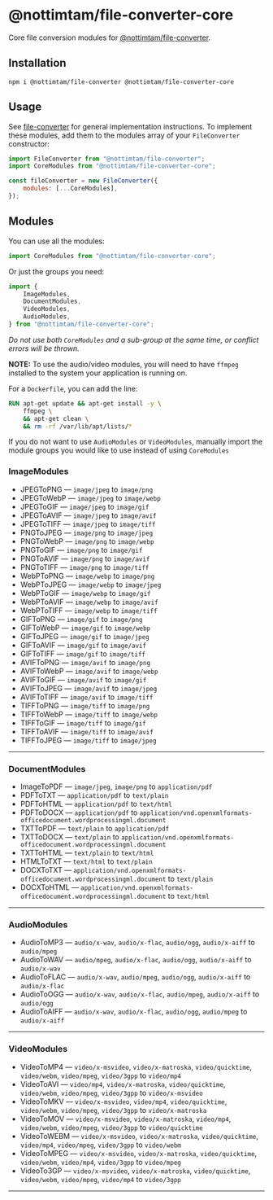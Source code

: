 # @nottimtam/file-converter-core

Core file conversion modules for [@nottimtam/file-converter](https://www.npmjs.com/package/@nottimtam/file-converter).

## Installation

```terminal
npm i @nottimtam/file-converter @nottimtam/file-converter-core
```

## Usage

See [file-converter](https://github.com/NotTimTam/file-converter) for general implementation instructions. To implement these modules, add them to the modules array of your `FileConverter` constructor:

```js
import FileConverter from "@nottimtam/file-converter";
import CoreModules from "@nottimtam/file-converter-core";

const fileConverter = new FileConverter({
	modules: [...CoreModules],
});
```

## Modules

You can use all the modules:

```js
import CoreModules from "@nottimtam/file-converter-core";
```

Or just the groups you need:

```js
import {
	ImageModules,
	DocumentModules,
	VideoModules,
	AudioModules,
} from "@nottimtam/file-converter-core";
```

_Do not use both `CoreModules` and a sub-group at the same time, or conflict errors will be thrown._

**NOTE:** To use the audio/video modules, you will need to have `ffmpeg` installed to the system your application is running on.

For a `Dockerfile`, you can add the line:

```Dockerfile
RUN apt-get update && apt-get install -y \
    ffmpeg \
    && apt-get clean \
    && rm -rf /var/lib/apt/lists/*
```

If you do not want to use `AudioModules` or `VideoModules`, manually import the module groups you would like to use instead of using `CoreModules`

### ImageModules

-   JPEGToPNG &mdash; `image/jpeg` to `image/png`
-   JPEGToWebP &mdash; `image/jpeg` to `image/webp`
-   JPEGToGIF &mdash; `image/jpeg` to `image/gif`
-   JPEGToAVIF &mdash; `image/jpeg` to `image/avif`
-   JPEGToTIFF &mdash; `image/jpeg` to `image/tiff`
-   PNGToJPEG &mdash; `image/png` to `image/jpeg`
-   PNGToWebP &mdash; `image/png` to `image/webp`
-   PNGToGIF &mdash; `image/png` to `image/gif`
-   PNGToAVIF &mdash; `image/png` to `image/avif`
-   PNGToTIFF &mdash; `image/png` to `image/tiff`
-   WebPToPNG &mdash; `image/webp` to `image/png`
-   WebPToJPEG &mdash; `image/webp` to `image/jpeg`
-   WebPToGIF &mdash; `image/webp` to `image/gif`
-   WebPToAVIF &mdash; `image/webp` to `image/avif`
-   WebPToTIFF &mdash; `image/webp` to `image/tiff`
-   GIFToPNG &mdash; `image/gif` to `image/png`
-   GIFToWebP &mdash; `image/gif` to `image/webp`
-   GIFToJPEG &mdash; `image/gif` to `image/jpeg`
-   GIFToAVIF &mdash; `image/gif` to `image/avif`
-   GIFToTIFF &mdash; `image/gif` to `image/tiff`
-   AVIFToPNG &mdash; `image/avif` to `image/png`
-   AVIFToWebP &mdash; `image/avif` to `image/webp`
-   AVIFToGIF &mdash; `image/avif` to `image/gif`
-   AVIFToJPEG &mdash; `image/avif` to `image/jpeg`
-   AVIFToTIFF &mdash; `image/avif` to `image/tiff`
-   TIFFToPNG &mdash; `image/tiff` to `image/png`
-   TIFFToWebP &mdash; `image/tiff` to `image/webp`
-   TIFFToGIF &mdash; `image/tiff` to `image/gif`
-   TIFFToAVIF &mdash; `image/tiff` to `image/avif`
-   TIFFToJPEG &mdash; `image/tiff` to `image/jpeg`

---

### DocumentModules

-   ImageToPDF &mdash; `image/jpeg`, `image/png` to `application/pdf`
-   PDFToTXT &mdash; `application/pdf` to `text/plain`
-   PDFToHTML &mdash; `application/pdf` to `text/html`
-   PDFToDOCX &mdash; `application/pdf` to `application/vnd.openxmlformats-officedocument.wordprocessingml.document`
-   TXTToPDF &mdash; `text/plain` to `application/pdf`
-   TXTToDOCX &mdash; `text/plain` to `application/vnd.openxmlformats-officedocument.wordprocessingml.document`
-   TXTToHTML &mdash; `text/plain` to `text/html`
-   HTMLToTXT &mdash; `text/html` to `text/plain`
-   DOCXToTXT &mdash; `application/vnd.openxmlformats-officedocument.wordprocessingml.document` to `text/plain`
-   DOCXToHTML &mdash; `application/vnd.openxmlformats-officedocument.wordprocessingml.document` to `text/html`

---

### AudioModules

-   AudioToMP3 &mdash; `audio/x-wav`, `audio/x-flac`, `audio/ogg`, `audio/x-aiff` to `audio/mpeg`
-   AudioToWAV &mdash; `audio/mpeg`, `audio/x-flac`, `audio/ogg`, `audio/x-aiff` to `audio/x-wav`
-   AudioToFLAC &mdash; `audio/x-wav`, `audio/mpeg`, `audio/ogg`, `audio/x-aiff` to `audio/x-flac`
-   AudioToOGG &mdash; `audio/x-wav`, `audio/x-flac`, `audio/mpeg`, `audio/x-aiff` to `audio/ogg`
-   AudioToAIFF &mdash; `audio/x-wav`, `audio/x-flac`, `audio/ogg`, `audio/mpeg` to `audio/x-aiff`

---

### VideoModules

-   VideoToMP4 &mdash; `video/x-msvideo`, `video/x-matroska`, `video/quicktime`, `video/webm`, `video/mpeg`, `video/3gpp` to `video/mp4`
-   VideoToAVI &mdash; `video/mp4`, `video/x-matroska`, `video/quicktime`, `video/webm`, `video/mpeg`, `video/3gpp` to `video/x-msvideo`
-   VideoToMKV &mdash; `video/x-msvideo`, `video/mp4`, `video/quicktime`, `video/webm`, `video/mpeg`, `video/3gpp` to `video/x-matroska`
-   VideoToMOV &mdash; `video/x-msvideo`, `video/x-matroska`, `video/mp4`, `video/webm`, `video/mpeg`, `video/3gpp` to `video/quicktime`
-   VideoToWEBM &mdash; `video/x-msvideo`, `video/x-matroska`, `video/quicktime`, `video/mp4`, `video/mpeg`, `video/3gpp` to `video/webm`
-   VideoToMPEG &mdash; `video/x-msvideo`, `video/x-matroska`, `video/quicktime`, `video/webm`, `video/mp4`, `video/3gpp` to `video/mpeg`
-   VideoTo3GP &mdash; `video/x-msvideo`, `video/x-matroska`, `video/quicktime`, `video/webm`, `video/mpeg`, `video/mp4` to `video/3gpp`

---
